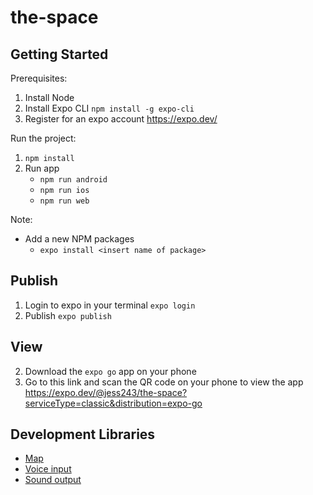 # the-space

## Getting Started

Prerequisites:

1. Install Node
2. Install Expo CLI `npm install -g expo-cli`
3. Register for an expo account https://expo.dev/

Run the project:

1. `npm install`
2. Run app
   * `npm run android`
   * `npm run ios`
   * `npm run web`

Note:

* Add a new NPM packages
  * `expo install <insert name of package>`

## Publish

1. Login to expo in your terminal `expo login`
2. Publish `expo publish`

## View

2. Download the `expo go` app on your phone
3. Go to this link and scan the QR code on your phone to view the app https://expo.dev/@jess243/the-space?serviceType=classic&distribution=expo-go

## Development Libraries

* [Map](https://www.npmjs.com/package/react-native-maps)
* [Voice input](https://www.npmjs.com/package/@react-native-voice/voice)
* [Sound output](https://www.npmjs.com/package/react-native-sound)
